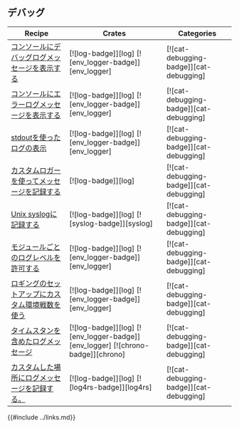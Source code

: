 ## デバッグ

| Recipe | Crates | Categories |
|--------|--------|------------|
| [コンソールにデバッグログメッセージを表示する][ex-log-debug] | [![log-badge]][log] [![env_logger-badge]][env_logger] | [![cat-debugging-badge]][cat-debugging] |
| [コンソールにエラーログメッセージを表示する][ex-log-error] | [![log-badge]][log] [![env_logger-badge]][env_logger] | [![cat-debugging-badge]][cat-debugging] |
| [stdoutを使ったログの表示][ex-log-stdout] | [![log-badge]][log] [![env_logger-badge]][env_logger] | [![cat-debugging-badge]][cat-debugging] |
| [カスタムロガーを使ってメッセージを記録する][ex-log-custom-logger] | [![log-badge]][log] | [![cat-debugging-badge]][cat-debugging] |
| [Unix syslogに記録する][ex-log-syslog] | [![log-badge]][log] [![syslog-badge]][syslog] | [![cat-debugging-badge]][cat-debugging] |
| [モジュールごとのログレベルを許可する][ex-log-mod] | [![log-badge]][log] [![env_logger-badge]][env_logger] | [![cat-debugging-badge]][cat-debugging] |
| [ロギングのセットアップにカスタム環境戦数を使う][ex-log-env-variable] | [![log-badge]][log] [![env_logger-badge]][env_logger] | [![cat-debugging-badge]][cat-debugging] |
| [タイムスタンを含めたログメッセージ][ex-log-timestamp] | [![log-badge]][log] [![env_logger-badge]][env_logger] [![chrono-badge]][chrono] | [![cat-debugging-badge]][cat-debugging] |
| [カスタムした場所にログメッセージを記録する。][ex-log-custom] | [![log-badge]][log] [![log4rs-badge]][log4rs] | [![cat-debugging-badge]][cat-debugging] |

[ex-log-debug]: development_tools/debugging/log.html#log-a-debug-message-to-the-console
[ex-log-error]: development_tools/debugging/log.html#log-an-error-message-to-the-console
[ex-log-stdout]: development_tools/debugging/log.html#log-to-stdout-instead-of-stderr
[ex-log-custom-logger]:  development_tools/debugging/log.html#log-messages-with-a-custom-logger
[ex-log-syslog]: development_tools/debugging/log.html#log-to-the-unix-syslog
[ex-log-mod]: development_tools/debugging/config_log.html#enable-log-levels-per-module
[ex-log-env-variable]: development_tools/debugging/config_log.html#use-a-custom-environment-variable-to-set-up-logging
[ex-log-timestamp]: development_tools/debugging/config_log.html#include-timestamp-in-log-messages
[ex-log-custom]: development_tools/debugging/config_log.html#log-messages-to-a-custom-location

{{#include ../links.md}}
